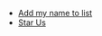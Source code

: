 - [Add my name to list](https://github.com/zevireinitz/influencer.dev/issues/new?assignees=&labels=profile&projects=&template=profile.yml&title=Add+my+name+to+the+list+-+%3Cyour+name%3E)
- [Star Us](https://github.com/zevireinitz/influencer.dev)